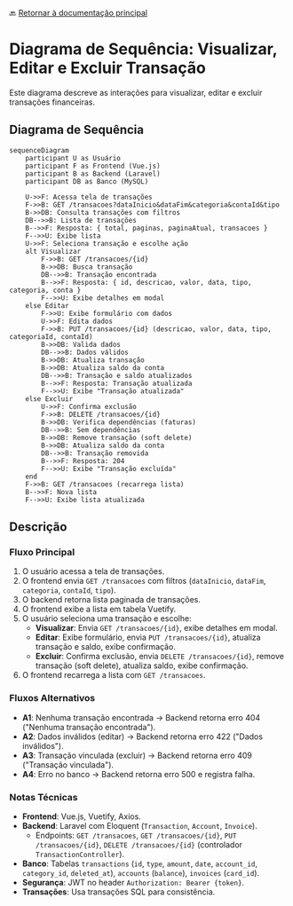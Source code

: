 🔙 [Retornar à documentação principal](../../README.md)

# Diagrama de Sequência: Visualizar, Editar e Excluir Transação

Este diagrama descreve as interações para visualizar, editar e excluir transações financeiras.

## Diagrama de Sequência

```mermaid
sequenceDiagram
    participant U as Usuário
    participant F as Frontend (Vue.js)
    participant B as Backend (Laravel)
    participant DB as Banco (MySQL)

    U->>F: Acessa tela de transações
    F->>B: GET /transacoes?dataInicio&dataFim&categoria&contaId&tipo
    B->>DB: Consulta transações com filtros
    DB-->>B: Lista de transações
    B-->>F: Resposta: { total, paginas, paginaAtual, transacoes }
    F-->>U: Exibe lista
    U->>F: Seleciona transação e escolhe ação
    alt Visualizar
        F->>B: GET /transacoes/{id}
        B->>DB: Busca transação
        DB-->>B: Transação encontrada
        B-->>F: Resposta: { id, descricao, valor, data, tipo, categoria, conta }
        F-->>U: Exibe detalhes em modal
    else Editar
        F->>U: Exibe formulário com dados
        U->>F: Edita dados
        F->>B: PUT /transacoes/{id} (descricao, valor, data, tipo, categoriaId, contaId)
        B->>DB: Valida dados
        DB-->>B: Dados válidos
        B->>DB: Atualiza transação
        B->>DB: Atualiza saldo da conta
        DB-->>B: Transação e saldo atualizados
        B-->>F: Resposta: Transação atualizada
        F-->>U: Exibe "Transação atualizada"
    else Excluir
        U->>F: Confirma exclusão
        F->>B: DELETE /transacoes/{id}
        B->>DB: Verifica dependências (faturas)
        DB-->>B: Sem dependências
        B->>DB: Remove transação (soft delete)
        B->>DB: Atualiza saldo da conta
        DB-->>B: Transação removida
        B-->>F: Resposta: 204
        F-->>U: Exibe "Transação excluída"
    end
    F->>B: GET /transacoes (recarrega lista)
    B-->>F: Nova lista
    F-->>U: Exibe lista atualizada
```

## Descrição

### Fluxo Principal

1. O usuário acessa a tela de transações.
2. O frontend envia `GET /transacoes` com filtros (`dataInicio`, `dataFim`, `categoria`, `contaId`, `tipo`).
3. O backend retorna lista paginada de transações.
4. O frontend exibe a lista em tabela Vuetify.
5. O usuário seleciona uma transação e escolhe:
   - **Visualizar**: Envia `GET /transacoes/{id}`, exibe detalhes em modal.
   - **Editar**: Exibe formulário, envia `PUT /transacoes/{id}`, atualiza transação e saldo, exibe confirmação.
   - **Excluir**: Confirma exclusão, envia `DELETE /transacoes/{id}`, remove transação (soft delete), atualiza saldo, exibe confirmação.
6. O frontend recarrega a lista com `GET /transacoes`.

### Fluxos Alternativos

- **A1**: Nenhuma transação encontrada → Backend retorna erro 404 ("Nenhuma transação encontrada").
- **A2**: Dados inválidos (editar) → Backend retorna erro 422 ("Dados inválidos").
- **A3**: Transação vinculada (excluir) → Backend retorna erro 409 ("Transação vinculada").
- **A4**: Erro no banco → Backend retorna erro 500 e registra falha.

### Notas Técnicas

- **Frontend**: Vue.js, Vuetify, Axios.
- **Backend**: Laravel com Eloquent (`Transaction`, `Account`, `Invoice`).
  - Endpoints: `GET /transacoes`, `GET /transacoes/{id}`, `PUT /transacoes/{id}`, `DELETE /transacoes/{id}` (controlador `TransactionController`).
- **Banco**: Tabelas `transactions` (`id`, `type`, `amount`, `date`, `account_id`, `category_id`, `deleted_at`), `accounts` (`balance`), `invoices` (`card_id`).
- **Segurança**: JWT no header `Authorization: Bearer {token}`.
- **Transações**: Usa transações SQL para consistência.
